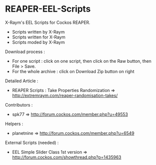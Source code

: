 REAPER-EEL-Scripts
==================

X-Raym's EEL Scripts for Cockos REAPER.
- Scripts written by X-Raym
- Scripts written for X-Raym
- Scripts moded by X-Raym

Download process :
- For one script : click on one script, then click on the Raw button, then File > Save.
- For the whole archive : click on Download Zip button on right

Detailed Article :
- REAPER Scripts : Take Properties Randomization => http://extremraym.com/reaper-randomisation-takes/

Contributors :
- spk77 => http://forum.cockos.com/member.php?u=49553

Helpers :
- planetnine => http://forum.cockos.com/member.php?u=6549

External Scripts (needed) :
- EEL Simple Slider Class 1st version => http://forum.cockos.com/showthread.php?p=1435963
